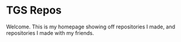 # TGS Repos

Welcome. This is my homepage showing off repositories I made, and repositories I made with my friends.
